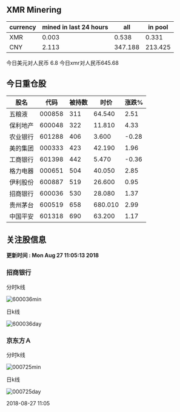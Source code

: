## XMR Minering

|currency|mined in last 24 hours|all|in pool|
|---|---|---|---|
|XMR|0.003|0.538|0.331|
|CNY|2.113|347.188|213.425|

今日美元对人民币 6.8	今日xmr对人民币645.68


## 今日重仓股 

|股名|代码|被持数|时价|涨跌%|
|---|---|---|---|---|
|五粮液|000858|311|64.540|2.51|
|保利地产|600048|322|11.810|4.33|
|农业银行|601288|406|3.600|-0.28|
|美的集团|000333|423|42.190|1.96|
|工商银行|601398|442|5.470|-0.36|
|格力电器|000651|504|40.050|2.85|
|伊利股份|600887|519|26.600|0.95|
|招商银行|600036|530|28.080|1.37|
|贵州茅台|600519|658|680.010|2.99|
|中国平安|601318|690|63.200|1.17|

## 关注股信息
**更新时间 : Mon Aug 27 11:05:13 2018**
### 招商银行 
分时k线

![600036min](http://image.sinajs.cn/newchart/min/n/sh600036.gif)

日k线

![600036day](http://image.sinajs.cn/newchart/daily/n/sh600036.gif)

### 京东方Ａ 
分时k线

![000725min](http://image.sinajs.cn/newchart/min/n/sz000725.gif)

日k线

![000725day](http://image.sinajs.cn/newchart/daily/n/sz000725.gif)

2018-08-27 11:05